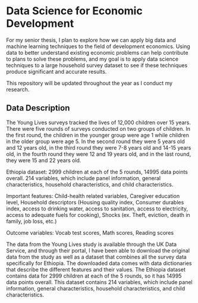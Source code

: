 # Data Science for Economic Development

For my senior thesis, I plan to explore how we can apply big data and machine learning techniques to the field of development economics. Using data to better understand existing economic problems can help contribute to plans to solve these problems, and my goal is to apply data science techniques to a large household survey dataset to see if these techniques produce significant and accurate results. 

This repository will be updated throughout the year as I conduct my research.

## Data Description

The Young Lives surveys tracked the lives of 12,000 children over 15 years. There were five rounds of surveys conducted on two groups of children. In the first round, the children in the younger group were age 1 while children in the older group were age 5. In the second round they were 5 years old and 12 years old, in the third round they were 7-8 years old and 14-15 years old, in the fourth round they were 12 and 19 years old, and in the last round, they were 15 and 22 years old. 

Ethiopia dataset: 2999 children at each of the 5 rounds, 14995 data points overall. 214 variables, which include panel information, general characteristics, household characteristics, and child characteristics. 

Important features: Child-health related variables, Caregiver education level, Household descriptors (Housing quality index, Consumer durables index, access to drinking water, access to sanitation, access to electricity, access to adequate fuels for cooking), Shocks (ex. Theft, eviction, death in family, job loss, etc.)

Outcome variables: Vocab test scores, Math scores, Reading scores

The data from the Young Lives study is available through the UK Data Service, and through their portal, I have been able to download the original data from the study as well as a dataset that combines all the survey data specifically for Ethiopia. The downloaded data comes with data dictionaries that describe the different features and their values. The Ethiopia dataset contains data for 2999 children at each of the 5 rounds, so it has 14995 data points overall. This dataset contains 214 variables, which include panel information, general characteristics, household characteristics, and child characteristics. 

